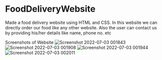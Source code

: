 # FoodDeliveryWebsite
Made a food delivery website using HTML and CSS. In this website we can directly order our food like any other website. Also the user can contact us by providing his/her details like name, phone no. etc


Screenshots of Website
![Screenshot 2022-07-03 001843](https://user-images.githubusercontent.com/108586386/177012978-3d8207b0-b035-41fe-8273-4010dbbbf3f2.png)
![Screenshot 2022-07-03 001908](https://user-images.githubusercontent.com/108586386/177013016-d95826dc-9d2b-4cab-92af-f9fad10b2def.png)
![Screenshot 2022-07-03 001944](https://user-images.githubusercontent.com/108586386/177013025-98c49256-4ff6-4b18-a9fd-543d70d97953.png)
![Screenshot 2022-07-03 002011](https://user-images.githubusercontent.com/108586386/177013037-8876bdfd-eb63-463d-9712-49e70fb71edd.png)

